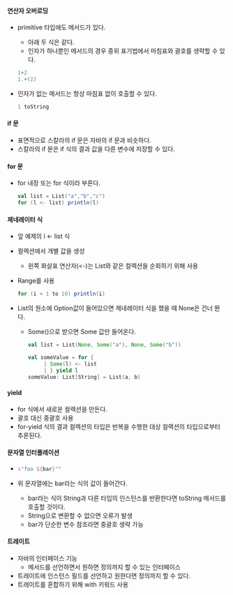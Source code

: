 #### 연산자 오버로딩

- primitive 타입에도 메서드가 있다.

  - 아래 두 식은 같다.
  - 인자가 하나뿐인 메서드의 경우 중위 표기법에서 마침표와 괄호를 생략할 수 있다.

  ```scala
  1+2
  1.+(2)
  ```

- 인자가 없는 메서드는 항상 마침표 없이 호출할 수 있다.

  ```scala
  1 toString
  ```

#### if 문

- 표면적으로 스칼라의 if 문은 자바의 if 문과 비슷하다.
- 스칼라의 if 문은 if 식의 결과 값을 다른 변수에 저장할 수 있다.

#### for 문

- for 내장 또는 for 식이라 부른다.

  ```scala
  val list = List("a","b","c")
  for (l <- list) println(l)
  ```

#### 제네레이터 식

- 앞 예제의 l <- list 식

- 컬렉션에서 개별 값을 생성

  - 왼쪽 화살표 연산자(<-)는 List와 같은 컬렉션을 순회하기 위해 사용

- Range를 사용

  ```scala
  for (i < 1 to 10) println(i)
  ```

- List의 원소에 Option값이 들어있으면 제네레이터 식을 했을 때 None은 건너 뛴다.

  - Some()으로 받으면 Some 값만 들어온다.

    ```scala
    val list = List(None, Some("a"), None, Some("b"))
    
    val someValue = for {
         | Some(l) <- list
         | } yield l
    someValue: List[String] = List(a, b)
    ```

#### yield

- for 식에서 새로운 컬렉션을 만든다.
- 괄호 대신 중괄호 사용
- for-yield 식의 결과 컬렉션의 타입은 반복을 수행한 대상 컬렉션의 타입으로부터 추론된다.

#### 문자열 인터폴레이션

- ```scala
  s"foo ${bar}""
  ```

- 위 문자열에는 bar라는 식의 값이 들어간다.

  - bar라는 식이 String과 다른 타입의 인스턴스를 반환한다면 toString 메서드를 호출할 것이다.
  - String으로 변환할 수 없으면 오류가 발생
  - bar가 단순한 변수 참조라면 중괄호 생략 가능

#### 트레이트

- 자바의 인터페이스 기능
  - 메서드를 선언하면서 원하면 정의까지 할 수 있는 인터페이스
- 트레이트에 인스턴스 필드를 선언하고 원한다면 정의까지 할 수 있다.
- 트레이트를 혼합하기 위해 with 키워드 사용